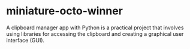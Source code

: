 # miniature-octo-winner
 A clipboard manager app with Python is a practical project that involves using libraries for accessing the clipboard and creating a graphical user interface (GUI). 
